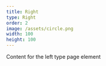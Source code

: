 ```yaml
---
title: Right
type: Right
order: 2
image: /assets/circle.png
width: 100
height: 100
---
```

Content for the left type page element